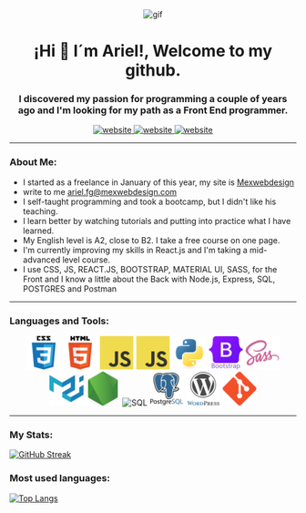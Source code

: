<div id='header' align='center'>
  <img src='https://media1.giphy.com/media/zhJR6HbK4fthC/giphy.gif' width='200' alt='gif' />
  <h1 align='center'>¡Hi 👋 I´m Ariel!, Welcome to my github.</h1>
  <h3 align='center'>I discovered my passion for programming a couple of years ago and I'm looking for my path as a 
      Front End programmer.</h3>
</div>

<div class='bages' align='center'> 
  <a href='https://mexwebdesign.com/'>
    <img src='https://img.shields.io/website?label=Mexwebdesign.com&style=social&up_message=Go%21&url=https%3A%2F%2Fmexwebdesign.com%2F' alt='website'>
  </a>
  <a href='https://www.linkedin.com/in/ariel-f-78604898/'>
    <img src='https://img.shields.io/website?                                                                                                                                      color=blue&down_color=blue&down_message=Go%21&label=Linkedin&logo=Linkedin&logoColor=blue&url=https%3A%2F%2Fwww.linkedin.com%2Fin%2Fariel-f-78604898%2F'                     alt='website'>
  </a>
  <a href='http://briefcase.mexwebdesign.com/'>
    <img src='https://img.shields.io/website?label=Briefcase%20Front-End&up_color=orange&up_message=Go%21&url=http%3A%2F%2Fbriefcase.mexwebdesign.com%2F'                          alt='website'>
  </a>
</div>

--- 
### About Me:

- I started as a freelance in January of this year, my site is [Mexwebdesign](https://mexwebdesign.com/)
- write to me ariel.fg@mexwebdesign.com
- I self-taught programming and took a bootcamp, but I didn't like his teaching.
- I learn better by watching tutorials and putting into practice what I have learned.
- My English level is A2, close to B2. I take a free course on one page.
- I'm currently improving my skills in React.js and I'm taking a mid-advanced level course.
- I use CSS, JS, REACT.JS, BOOTSTRAP, MATERIAL UI, SASS, for the Front and I know a little about the Back with Node.js, Express, SQL, POSTGRES and Postman

---
<div align='left'>
  <h3>Languages and Tools:</h4>
  <div align='center'>
    <img src='https://github.com/devicons/devicon/blob/master/icons/css3/css3-original-wordmark.svg' width='60' height='60' alt='CSS3'>
    <img src='https://github.com/devicons/devicon/blob/master/icons/html5/html5-original-wordmark.svg' width='60' height='60' alt='HTML5'>
    <img src='https://github.com/devicons/devicon/blob/master/icons/javascript/javascript-original.svg' width='60' height='60' alt='Javascript'>
    <img src='https://github.com/devicons/devicon/blob/master/icons/javascript/javascript-original.svg' width='60' height='60' alt='Python'>
    <img src='https://github.com/devicons/devicon/blob/master/icons/python/python-original.svg' width='60' height='60' alt='React.js'>
    <img src='https://github.com/devicons/devicon/blob/master/icons/bootstrap/bootstrap-original-wordmark.svg' width='60' height='60' alt='Bootstrap'>
    <img src='https://github.com/devicons/devicon/blob/master/icons/sass/sass-original.svg' width='60' height='60' alt='SASS'>
    <img src='https://github.com/devicons/devicon/blob/master/icons/materialui/materialui-original.svg' width='60' height='60' alt='MATERIAL UI'>
    <img src='https://github.com/devicons/devicon/blob/master/icons/nodejs/nodejs-original.svg' width='60' height='60' alt='Node.js'>
    <img src='https://github.com/likaon1606/likaon1606/assets/95390615/fa85a46f-52c7-4287-9e67-baa5bfdda227' width='60' height='60' alt='SQL'>
    <img src='https://github.com/devicons/devicon/blob/master/icons/postgresql/postgresql-original-wordmark.svg' width='60' height='60' alt='POSTGREsql'>
    <img src='https://github.com/devicons/devicon/blob/master/icons/wordpress/wordpress-original.svg' width='60' height='60' alt='WORDPRESS'>
    <img src='https://github.com/devicons/devicon/blob/master/icons/git/git-original.svg' width='60' height='60' alt='GIT'>
  </div>
</div>

---

### My Stats:

  [![GitHub Streak](https://streak-stats.demolab.com?user=likaon1606&theme=gruvbox&hide_border=true)](https://git.io/streak-stats)

### Most used languages:

[![Top Langs](https://github-readme-stats.vercel.app/api/top-langs/?username=anuraghazra&layout=compact)](https://github.com/anuraghazra/github-readme-stats)

